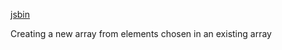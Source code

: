 [jsbin](https://jsbin.com/xigojoxihu/edit?js,console)

Creating a new array from elements chosen in an existing array